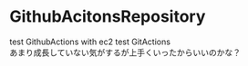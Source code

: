 # GithubAcitonsRepository
test GithubActions with ec2
test GitActions  
あまり成長していない気がするが上手くいったからいいのかな？
